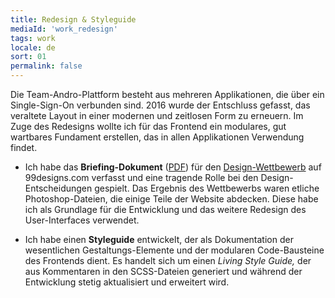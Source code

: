 ```yaml
---
title: Redesign & Styleguide
mediaId: 'work_redesign'
tags: work
locale: de
sort: 01
permalink: false
---
```

Die Team-Andro-Plattform besteht aus mehreren Applikationen, die über ein Single-Sign-On verbunden sind. 2016 wurde der Entschluss gefasst, das veraltete Layout in einer modernen und zeitlosen Form zu erneuern. Im Zuge des Redesigns wollte ich für das Frontend ein modulares, gut wartbares Fundament erstellen, das in allen Applikationen Verwendung findet. 

* Ich habe das **Briefing-Dokument** ([PDF](/files/TEAM-ANDRO-Redesign-99designs.pdf)) für den [Design-Wettbewerb](https://99designs.de/web-design/contests/almost-flat-design-bodybuilding-fitness-website-needed-766868) auf 99designs.com verfasst und eine tragende Rolle bei den Design-Entscheidungen gespielt. Das Ergebnis des Wettbewerbs waren etliche Photoshop-Dateien, die einige Teile der Website abdecken. Diese habe ich als Grundlage für die Entwicklung und das weitere Redesign des User-Interfaces verwendet.

* Ich habe einen **Styleguide** entwickelt, der als Dokumentation der wesentlichen Gestaltungs-Elemente und der modularen Code-Bausteine des Frontends dient. Es handelt sich um einen <i lang="en">Living Style Guide,</i> der aus Kommentaren in den SCSS-Dateien generiert und während der Entwicklung stetig aktualisiert und erweitert wird.
